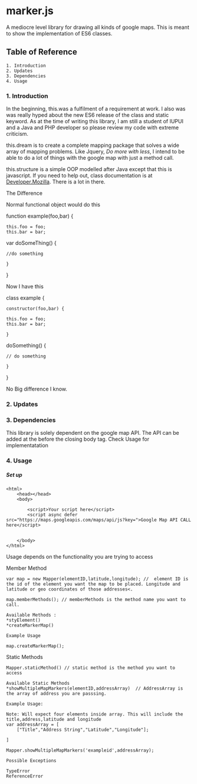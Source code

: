 # marker.js

A mediocre level library for drawing all kinds of google maps. This is meant to show the implementation of ES6 classes. 

##	Table of Reference

	1. Introduction
	2. Updates
	3. Dependencies
	4. Usage


### 1. Introduction

In  the beginning, this.was a fulfilment of a requirement at work. I also was was really hyped about the new ES6 release of the class and static keyword. As at the time of writing this library, I am still a student of IUPUI and a Java and PHP developer so please review my code with extreme criticism.

this.dream is to create a complete mapping package that solves a wide array of mapping problems. Like Jquery, *Do more with less*, I intend to be able to do a lot of things with the google map with just a method call.

this.structure is a simple OOP modelled after Java except that this is javascript. If you need to help out, class documentation is at [Developer.Mozilla](https://developer.mozilla.org/en-US/docs/Web/JavaScript/Reference/Classes). There is a lot in there. 

The Difference

Normal functional object would do this

function example(foo,bar) {

	this.foo = foo;
	this.bar = bar;

var doSomeThing() {

	//do something

	}
}

Now I have this

class example {

	constructor(foo,bar) {

	this.foo = foo;
	this.bar = bar;

	}

doSomething() {

	// do something

	}
}


No Big difference I know.


### 2. Updates



### 3. Dependencies
	
This library is solely dependent on the google map API. The API can be added at the before the closing body tag. Check Usage for implementatation

### 4. Usage

##### Set up

<!DOCTYPE html>
	<html>
		<head></head>
		<body>

			<script>Your script here</script>
			<script async defer src="https://maps.googleapis.com/maps/api/js?key=">Google Map API CALL here</script>


		</body>
	</html>


Usage depends on the functionality you are trying to access

Member Method

	var map = new Mapper(elementID,latitude,longitude); //	element ID is the id of the element you want the map to be placed. Longitude and latitude or geo coordinates of those addresses<.

	map.memberMethods(); // memberMethods is the method name you want to call. 

	Available Methods :
	*styElement()
	*createMarkerMap()

	Example Usage

	map.createMarkerMap();

Static Methods

	Mapper.staticMethod() // static method is the method you want to access

	Available Static Methods
	*showMultipleMapMarkers(elementID,addressArray)  // AddressArray is the array of address you are passsing.

	Example Usage:

	Note: Will expect four elements inside array. This will include the title,address,latitude and longitude
	var addressArray = [
		["Title","Address String","Latitude","Longitude"];

	]

	Mapper.showMultipleMapMarkers('exampleid',addressArray);

	Possible Exceptions

	TypeError
	ReferenceError







	











